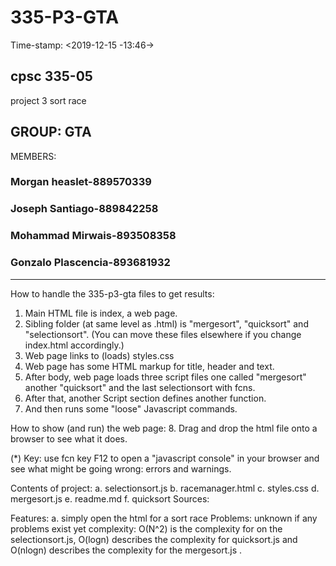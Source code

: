 # 335-P3-GTA
Time-stamp: <2019-12-15 -13:46->

## cpsc 335-05
project 3 sort race

## GROUP: GTA

MEMBERS:

 ### Morgan heaslet-889570339
 
 ### Joseph Santiago-889842258
 
 ### Mohammad Mirwais-893508358
 
 ### Gonzalo Plascencia-893681932
------------------------------------------------------------

How to handle the 335-p3-gta files to get results:

1. Main HTML file is index, a web page.
2. Sibling folder (at same level as .html) is "mergesort", "quicksort" and "selectionsort".
  (You can move these files elsewhere if you change index.html accordingly.)
3. Web page links to (loads) styles.css
4. Web page has some HTML markup for title, header and text.
5. After body, web page loads three script files one called "mergesort" another "quicksort" and the last selectionsort with fcns.
6. After that, another Script section defines another function.
7. And then runs some "loose" Javascript commands.

How to show (and run) the web page:
8. Drag and drop the html file onto a browser to see what it does.

(*) Key: use fcn key F12 to open a "javascript console" in your browser
and see what might be going wrong: errors and warnings.

Contents of project:
	a. selectionsort.js
	b. racemanager.html
	c. styles.css
	d. mergesort.js
	e. readme.md
   	f. quicksort
Sources:
	
Features:
	a. simply open the html for a sort race 
Problems: 
	unknown if any problems exist yet
complexity: 
	O(N^2) is the complexity for on the selectionsort.js, O(logn) describes the complexity for quicksort.js and O(nlogn) describes the complexity for the mergesort.js .
